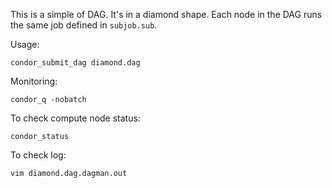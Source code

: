 This is a simple of DAG. It's in a diamond shape. Each node in the DAG runs the same job defined in `subjob.sub`.

Usage:
```
condor_submit_dag diamond.dag
```

Monitoring:
```
condor_q -nobatch
```

To check compute node status:
```
condor_status
```

To check log:
```
vim diamond.dag.dagman.out
```